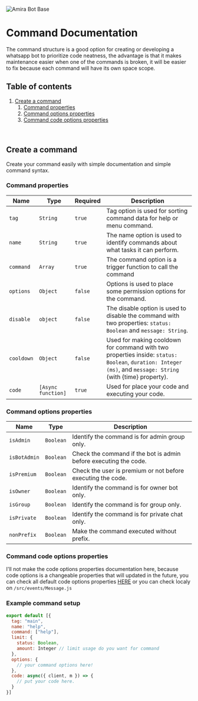 ![Amira Bot Base](https://telegra.ph/file/54cbfb6c7f6b2d69f85cd.jpg)

# Command Documentation

The command structure is a good option for creating or developing a whatsapp bot to prioritize code neatness, the advantage is that it makes maintenance easier when one of the commands is broken, it will be easier to fix because each command will have its own space scope.

## Table of contents

1. [Create a command](#create-a-command)
   1. [Command properties](#command-properties)
   2. [Command options properties](#command-options-properties)
   3. [Command code options properties](#command-code-options-properties)


<br>

## Create a command

Create your command easily with simple documentation and simple command syntax.


### Command properties
| Name | Type | Required | Description |
| --- | --- | --- | --- |
| `tag` | `String` | `true` | Tag option is used for sorting command data for help or menu command. |
| `name` | `String` | `true` | The name option is used to identify commands about what tasks it can perform. |
| `command` | `Array` | `true` | The command option is a trigger function to call the command |
| `options` | `Object` | `false` | Options is used to place some permission options for the command. |
| `disable` | `object` | `false` | The disable option is used to disable the command with two properties: `status: Boolean` and `message: String`. |
| `cooldown` | `Object` | `false` | Used for making cooldown for command with two properties inside: `status: Boolean`, `duration: Integer (ms)`, and `message: String` (with {time} property). |
| `code` | `[Async function]` | `true` | Used for place your code and executing your code. |


### Command options properties
| Name | Type | Description |
| --- | --- | --- |
| `isAdmin` | `Boolean` | Identify the command is for admin group only. |
| `isBotAdmin` | `Boolean` | Check the command if the bot is admin before executing the code. |
| `isPremium` | `Boolean` | Check the user is premium or not before executing the code. |
| `isOwner` | `Boolean` | Identify the command is for owner bot only. |
| `isGroup` | `Boolean` | Identify the command is for group only. |
| `isPrivate` | `Boolean` | Identify the command is for private chat only. |
| `nonPrefix` | `Boolean` | Make the command executed without prefix. |

### Command code options properties
I'll not make the code options properties documentation here, because code options is a changeable properties that will updated in the future, you can check all default code options properties [HERE](https://github.com/ZanixonGroup/amira-bot-base/blob/master/src%2Fevents%2FMessage.js) or you can check localy on `/src/events/Message.js`

### Example command setup
```js
export default [{
  tag: "main",
  name: "help",
  command: ["help"],
  limit: {
    status: Boolean,
    amount: Integer // limit usage do you want for command
  },
  options: {
    // your command options here!
  },
  code: async({ client, m }) => {
    // put your code here.
  }
}]
```
